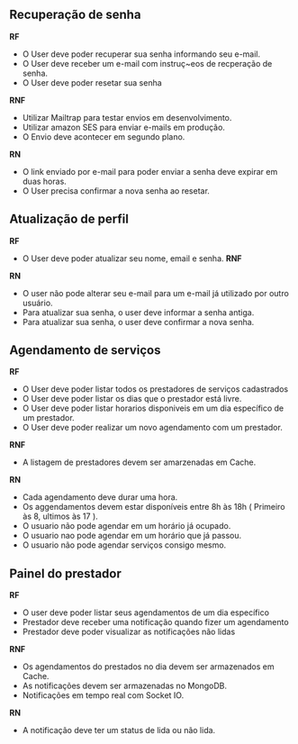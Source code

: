 ## Recuperação de senha

**RF**

- O User deve poder recuperar sua senha informando seu e-mail.
- O User deve receber um e-mail com instruç~eos de recperação de
  senha.
- O User deve poder resetar sua senha

**RNF**

- Utilizar Mailtrap para testar envios em desenvolvimento.
- Utilizar amazon SES para enviar e-mails em produção.
- O Envio deve acontecer em segundo plano.

**RN**

- O link enviado por e-mail para poder enviar a senha deve expirar em duas horas.
- O User precisa confirmar a nova senha ao resetar.

## Atualização de perfil

**RF**

- O User deve poder atualizar seu nome, email e senha.
  **RNF**

**RN**

- O user não pode alterar seu e-mail para um e-mail já utilizado por outro usuário.
- Para atualizar sua senha, o user deve informar a senha antiga.
- Para atualizar sua senha, o user deve confirmar a nova senha.

## Agendamento de serviços

**RF**

- O User deve poder listar todos os prestadores de serviços cadastrados
- O User deve poder listar os dias que o prestador está livre.
- O User deve poder listar horarios disponiveis em um dia específico de um prestador.
- O User deve poder realizar um novo agendamento com um prestador.

**RNF**

- A listagem de prestadores devem ser amarzenadas em Cache.

**RN**

- Cada agendamento deve durar uma hora.
- Os aggendamentos devem estar disponíveis entre 8h às 18h ( Primeiro às 8, ultimos às 17 ).
- O usuario não pode agendar em um horário já ocupado.
- O usuario nao pode agendar em um horário que já passou.
- O usuario não pode agendar serviços consigo mesmo.

## Painel do prestador

**RF**

- O user deve poder listar seus agendamentos de um dia específico
- Prestador deve receber uma notificação quando fizer um agendamento
- Prestador deve poder visualizar as notificações não lidas

**RNF**

- Os agendamentos do prestados no dia devem ser armazenados em Cache.
- As notificações devem ser armazenadas no MongoDB.
- Notificações em tempo real com Socket IO.

**RN**

- A notificação deve ter um status de lida ou não lida.
